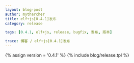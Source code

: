 ```yaml
---
layout: blog-post
author: mytharcher
title: elf+js[0.4.1]发布
category: release

tags: [0.4.1, elf+js, release, bugfix, 发布, 版本]

trace: 博客 / elf+js[0.4.1]发布
---
```


{% assign version = '0.4.1' %}
{% include blog/release.tpl %}
